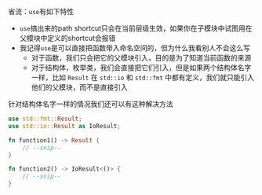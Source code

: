 省流：`use`有如下特性
- `use`搞出来的path shortcut只会在当前层级生效，如果你在子模块中试图用在父模块中定义的shortcut会报错
- 我记得`use`是可以直接把函数带入命名空间的，但为什么我看别人不会这么写
	- 对于函数，我们只会把它的父模块引入，目的是为了知道当前函数的来源
	- 对于结构体，枚举类，我们会直接把它们引入，但是如果两个结构体名字一样，比如 `Result` 在 `std::io` 和 `std::fmt` 中都有定义，我们就只能引入他们的父模块，而不是直接引入

针对结构体名字一样的情况我们还可以有这种解决方法
```rust
use std::fmt::Result;
use std::io::Result as IoResult;

fn function1() -> Result {
    // --snip--
}

fn function2() -> IoResult<()> {
    // --snip--
}
```
